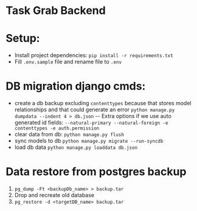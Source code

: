 # Task Grab Backend

# Setup:
- Install project dependencies: ` pip install -r requirements.txt `
- Fill `.env.sample` file and rename file to `.env`

# DB migration django cmds:
- create a db backup excluding `contenttypes` because that stores model relationships and that could generate an error
`python manage.py dumpdata --indent 4 > db.json`
-- Extra options if we use auto generated id fields: `--natural-primary --natural-foreign -e contenttypes -e auth.permission`
- clear data from db:
`python manage.py flush`
- sync models to db
 `python manage.py migrate --run-syncdb` 
- load db data
`python manage.py loaddata db.json`

# Data restore from postgres backup
1. `pg_dump -Ft <backupDb_name> > backup.tar`
2. Drop and recreate old database
3. `pg_restore -d <targetDB_name> backup.tar`

